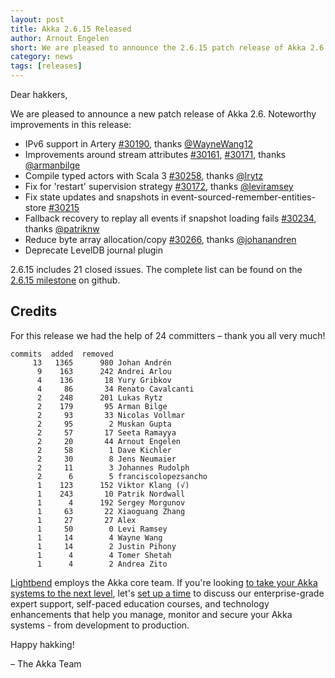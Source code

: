 ```yaml
---
layout: post
title: Akka 2.6.15 Released
author: Arnout Engelen
short: We are pleased to announce the 2.6.15 patch release of Akka 2.6
category: news
tags: [releases]
---
```


Dear hakkers,

We are pleased to announce a new patch release of Akka 2.6. Noteworthy improvements in this release:

 * IPv6 support in Artery [#30190](https://github.com/akka/akka/pull/30190), thanks [@WayneWang12](https://github.com/WayneWang12)
 * Improvements around stream attributes [#30161](https://github.com/akka/akka/pull/30161), [#30171](https://github.com/akka/akka/pull/30171), thanks [@armanbilge](https://github.com/armanbilge)
 * Compile typed actors with Scala 3 [#30258](https://github.com/akka/akka/pull/30258), thanks [@lrytz](https://github.com/lrytz)
 * Fix for 'restart' supervision strategy [#30172](https://github.com/akka/akka/pull/30172), thanks [@leviramsey](https://github.com/leviramsey)
 * Fix state updates and snapshots in event-sourced-remember-entities-store [#30215](https://github.com/akka/akka/issues/30215)
 * Fallback recovery to replay all events if snapshot loading fails [#30234](https://github.com/akka/akka/issues/30234), thanks [@patriknw](https://github.com/patriknw)
 * Reduce byte array allocation/copy [#30266](https://github.com/akka/akka/pull/30266), thanks [@johanandren](https://github.com/johanandren)
 * Deprecate LevelDB journal plugin

2.6.15 includes 21 closed issues. The complete list can be found on the [2.6.15 milestone](https://github.com/akka/akka/milestone/176?closed=1) on github.

## Credits

For this release we had the help of 24 committers – thank you all very much!

```
commits  added  removed
     13   1365      980 Johan Andrén
      9    163      242 Andrei Arlou
      4    136       18 Yury Gribkov
      4     86       34 Renato Cavalcanti
      2    248      201 Lukas Rytz
      2    179       95 Arman Bilge
      2     93       33 Nicolas Vollmar
      2     95        2 Muskan Gupta
      2     57       17 Seeta Ramayya
      2     20       44 Arnout Engelen
      2     58        1 Dave Kichler
      2     30        8 Jens Neumaier
      2     11        3 Johannes Rudolph
      2      6        5 franciscolopezsancho
      1    123      152 Viktor Klang (√)
      1    243       10 Patrik Nordwall
      1      4      192 Sergey Morgunov
      1     63       22 Xiaoguang Zhang
      1     27       27 Alex
      1     50        0 Levi Ramsey
      1     14        4 Wayne Wang
      1     14        2 Justin Pihony
      1      4        4 Tomer Shetah
      1      4        2 Andrea Zito
```

[Lightbend](https://www.lightbend.com/) employs the Akka core team. If you're looking [to take your Akka systems to the next level](https://www.lightbend.com/lightbend-subscription), let's [set up a time](https://lightbend.com/contact) to discuss our enterprise-grade expert support, self-paced education courses, and technology enhancements that help you manage, monitor and secure your Akka systems - from development to production.

Happy hakking!

– The Akka Team
